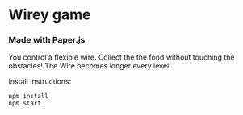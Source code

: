 # Wirey game 
### Made with Paper.js

You control a flexible wire.
Collect the the food without touching the obstacles!
The Wire becomes longer every level.

Install Instructions:
```
npm install
npm start
```
